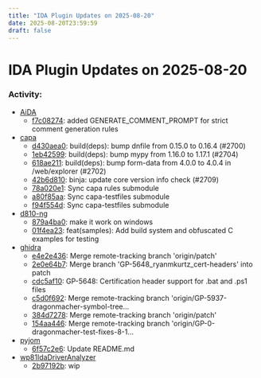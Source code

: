 ```yaml
---
title: "IDA Plugin Updates on 2025-08-20"
date: 2025-08-20T23:59:59
draft: false
---
```


# IDA Plugin Updates on 2025-08-20

### Activity:
  - [AiDA](https://github.com/sigwl/AiDA)
    - [f7c08274](https://github.com/sigwl/AiDA/commit/f7c08274855fefd1175fdca33e81fa231b73313f): added GENERATE_COMMENT_PROMPT for strict comment generation rules
  - [capa](https://github.com/mandiant/capa)
    - [d430aea0](https://github.com/mandiant/capa/commit/d430aea04ec7a722c4c3366b28898a9e7f70b4b2): build(deps): bump dnfile from 0.15.0 to 0.16.4 (#2700)
    - [1eb42599](https://github.com/mandiant/capa/commit/1eb42599cfaf6fc0c3e3067e37768f0f867c7cec): build(deps): bump mypy from 1.16.0 to 1.17.1 (#2704)
    - [618ae211](https://github.com/mandiant/capa/commit/618ae2111b42d98e6466ada7a169d1c9aa9dfcfd): build(deps): bump form-data from 4.0.0 to 4.0.4 in /web/explorer (#2702)
    - [42b6d810](https://github.com/mandiant/capa/commit/42b6d8106a0497d3811c909bd97e7536cbc04e34): binja: update core version info check (#2709)
    - [78a020e1](https://github.com/mandiant/capa/commit/78a020e1acc33c622a7bf5642f525ca0197f1d04): Sync capa rules submodule
    - [a80f85aa](https://github.com/mandiant/capa/commit/a80f85aab48f2925a1e31a35d0f8f40074d9de16): Sync capa-testfiles submodule
    - [f94f554d](https://github.com/mandiant/capa/commit/f94f554d15cbfc8b8cba1c54299935c85bdaecef): Sync capa-testfiles submodule
  - [d810-ng](https://github.com/w00tzenheimer/d810-ng)
    - [879a4ba0](https://github.com/w00tzenheimer/d810-ng/commit/879a4ba05af2316a274981684f720b75a8908652): make it work on windows
    - [01f4ea23](https://github.com/w00tzenheimer/d810-ng/commit/01f4ea23e568b3f4206e80095f0ef7321feeaeee): feat(samples): Add build system and obfuscated C examples for testing
  - [ghidra](https://github.com/NationalSecurityAgency/ghidra)
    - [e4e2e436](https://github.com/NationalSecurityAgency/ghidra/commit/e4e2e4369e68948789206055e808e44c62240232): Merge remote-tracking branch 'origin/patch'
    - [2e0e64b7](https://github.com/NationalSecurityAgency/ghidra/commit/2e0e64b7c6a968f9bcd037d774fc264862db5705): Merge branch 'GP-5648_ryanmkurtz_cert-headers' into patch
    - [cdc5af10](https://github.com/NationalSecurityAgency/ghidra/commit/cdc5af10e47b901c73d751e7b81b407539bf943b): GP-5648: Certification header support for .bat and .ps1 files
    - [c5d0f692](https://github.com/NationalSecurityAgency/ghidra/commit/c5d0f6925bb4a2363e9a591120daa2c6e6220f5d): Merge remote-tracking branch 'origin/GP-5937-dragonmacher-symbol-tree…
    - [384d7278](https://github.com/NationalSecurityAgency/ghidra/commit/384d72782aa4cb5db373d1243f84c888a465686d): Merge remote-tracking branch 'origin/patch'
    - [154aa446](https://github.com/NationalSecurityAgency/ghidra/commit/154aa4460c17ebd9cec5776dfea0c09a58e8d9a8): Merge remote-tracking branch 'origin/GP-0-dragonmacher-test-fixes-8-1…
  - [pyjom](https://github.com/James4Ever0/pyjom)
    - [6f57c2e6](https://github.com/James4Ever0/pyjom/commit/6f57c2e6efc1b165b9a40c47716f09ddb97f2019): Update README.md
  - [wp81IdaDriverAnalyzer](https://github.com/fredericGette/wp81IdaDriverAnalyzer)
    - [2b97192b](https://github.com/fredericGette/wp81IdaDriverAnalyzer/commit/2b97192bba1349f2b8273e0901c793d9a8d831b6): wip
